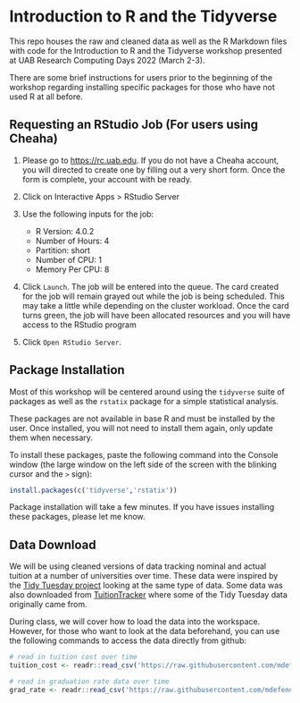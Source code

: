 # Introduction to R and the Tidyverse

This repo houses the raw and cleaned data as well as the R Markdown files with code for the Introduction to R and the Tidyverse workshop presented at UAB Research Computing Days 2022 (March 2-3).

There are some brief instructions for users prior to the beginning of the workshop regarding installing specific packages for those who have not used R at all before.

## Requesting an RStudio Job (For users using Cheaha)

1. Please go to https://rc.uab.edu. If you do not have a Cheaha account, you will directed to create one by filling out a very short form. Once the form is complete, your account with be ready.

2. Click on Interactive Apps > RStudio Server

3. Use the following inputs for the job:
   - R Version: 4.0.2
   - Number of Hours: 4
   - Partition: short
   - Number of CPU: 1
   - Memory Per CPU: 8

4. Click `Launch`. The job will be entered into the queue. The card created for the job will remain grayed out while the job is being scheduled. This may take a little while depending on the cluster workload. Once the card turns green, the job will have been allocated resources and you will have access to the RStudio program

5. Click `Open RStudio Server`.

## Package Installation

Most of this workshop will be centered around using the `tidyverse` suite of packages as well as the `rstatix` package for a simple statistical analysis.

These packages are not available in base R and must be installed by the user. Once installed, you will not need to install them again, only update them when necessary.

To install these packages, paste the following command into the Console window (the large window on the left side of the screen with the blinking cursor and the `>` sign):

``` R
install.packages(c('tidyverse','rstatix'))
```

Package installation will take a few minutes. If you have issues installing these packages, please let me know.

## Data Download

We will be using cleaned versions of data tracking nominal and actual tuition at a number of universities over time. These data were inspired by the [Tidy Tuesday project](https://github.com/rfordatascience/tidytuesday/blob/master/data/2020/2020-03-10/readme.md) looking at the same type of data. Some data was also downloaded from [TuitionTracker](https://www.tuitiontracker.org) where some of the Tidy Tuesday data originally came from.

During class, we will cover how to load the data into the workspace. However, for those who want to look at the data beforehand, you can use the following commands to access the data directly from github:

``` R
# read in tuition cost over time
tuition_cost <- readr::read_csv('https://raw.githubusercontent.com/mdefende/2022_Intro_to_R_Workshop/main/cleaned_data/cost_of_attendance.csv')

# read in graduation rate data over time
grad_rate <- readr::read_csv('https://raw.githubusercontent.com/mdefende/2022_Intro_to_R_Workshop/main/cleaned_data/graduation_rate.csv')
```
